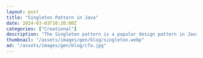 ```yaml
---
layout: post
title: "Singleton Pattern in Java"
date: 2024-03-03T10:20:00Z
categories: ["Creational"]
description: "The Singleton pattern is a popular design pattern in Java that ensures a class has only one instance and provides a global point of access to that instance. This pattern is widely used in situations where there is a need for a single object to coordinate actions across the system. In Java, the Singleton pattern is implemented by defining a class with a private constructor and a static method that returns the instance of the class."
thumbnail: "/assets/images/gen/blog/singleton.webp"
ad: "/assets/images/gen/blog/cfa.jpg"
---
```


